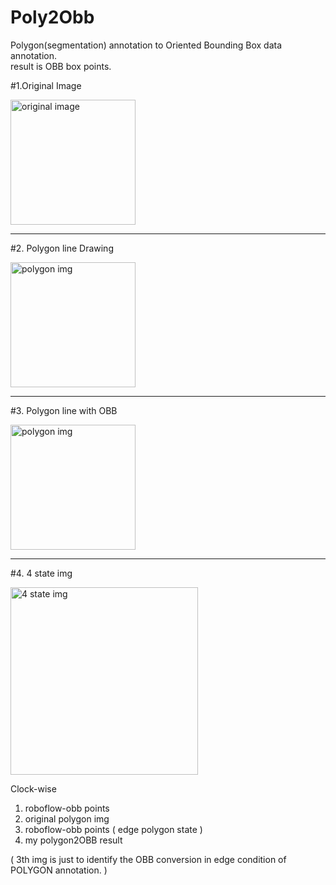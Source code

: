# Poly2Obb
Polygon(segmentation) annotation to Oriented Bounding Box data annotation.  
result is OBB box points.


#1.Original Image

<img src = "https://s3.us-west-2.amazonaws.com/secure.notion-static.com/d516b0c3-dff5-45d7-a378-26801cab8492/Untitled.jpeg?X-Amz-Algorithm=AWS4-HMAC-SHA256&X-Amz-Content-Sha256=UNSIGNED-PAYLOAD&X-Amz-Credential=AKIAT73L2G45EIPT3X45/20220517/us-west-2/s3/aws4_request&X-Amz-Date=20220517T064933Z&X-Amz-Expires=86400&X-Amz-Signature=6b8d44a891fb69685259a5aa67e3bf20009bbd1a062f0cda4ca6efc3aae768ef&X-Amz-SignedHeaders=host&response-content-disposition=filename%20=%22Untitled.jpeg%22&x-id=GetObject" width = "200" height = "200" alt = "original image">

---
#2. Polygon line Drawing

<img src = "https://s3.us-west-2.amazonaws.com/secure.notion-static.com/380390de-ed1f-444a-a75a-7bbbe4cbcab9/Untitled.png?X-Amz-Algorithm=AWS4-HMAC-SHA256&X-Amz-Content-Sha256=UNSIGNED-PAYLOAD&X-Amz-Credential=AKIAT73L2G45EIPT3X45%2F20220517%2Fus-west-2%2Fs3%2Faws4_request&X-Amz-Date=20220517T065751Z&X-Amz-Expires=86400&X-Amz-Signature=046cc38077159fa5d88cfa9efe483a7742e705dab4cd820d754f613892e7cb4b&X-Amz-SignedHeaders=host&response-content-disposition=filename%20%3D%22Untitled.png%22&x-id=GetObject" width = "200" height = "200" alt  = "polygon img">

---
#3. Polygon line with OBB

<img src = "https://s3.us-west-2.amazonaws.com/secure.notion-static.com/bb692708-eebb-44cd-a9f6-fbffcd243bf2/Untitled.png?X-Amz-Algorithm=AWS4-HMAC-SHA256&X-Amz-Content-Sha256=UNSIGNED-PAYLOAD&X-Amz-Credential=AKIAT73L2G45EIPT3X45%2F20220517%2Fus-west-2%2Fs3%2Faws4_request&X-Amz-Date=20220517T070241Z&X-Amz-Expires=86400&X-Amz-Signature=8b9ca08f19a80bddeab92d1c3dd4ba8fef64819de5cd4dff51e9ecdc9735bf16&X-Amz-SignedHeaders=host&response-content-disposition=filename%20%3D%22Untitled.png%22&x-id=GetObject" width = "200" height = "200" alt  = "polygon img">

---
#4. 4 state img

<img src = "https://s3.us-west-2.amazonaws.com/secure.notion-static.com/b080e1d7-6793-492b-8ddd-c0f589b2485c/Untitled.png?X-Amz-Algorithm=AWS4-HMAC-SHA256&X-Amz-Content-Sha256=UNSIGNED-PAYLOAD&X-Amz-Credential=AKIAT73L2G45EIPT3X45%2F20220517%2Fus-west-2%2Fs3%2Faws4_request&X-Amz-Date=20220517T070435Z&X-Amz-Expires=86400&X-Amz-Signature=0a25d663af899f1847913ed53e35c1ef93b0b38bf52c096ea03f42001b01b5a5&X-Amz-SignedHeaders=host&response-content-disposition=filename%20%3D%22Untitled.png%22&x-id=GetObject" width = "300" height = "300" alt  = "4 state img">

Clock-wise
1. roboflow-obb points
2. original polygon img
3. roboflow-obb points ( edge polygon state )
4. my polygon2OBB result

( 3th img is just to identify the OBB conversion in edge condition of POLYGON annotation. )
